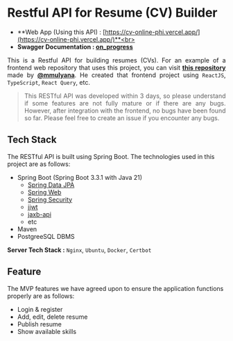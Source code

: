 # Restful API for Resume (CV) Builder 
- **Web App (Using this API) : [https://cv-online-phi.vercel.app/](https://cv-online-phi.vercel.app/)**<br>
- **Swagger Documentation : [on_progress](https://masih_proses/)**

<p align="justify"> This is a Restful API for building resumes (CVs). For an example of a frontend web repository that uses this project, you can visit  <a href="https://github.com/mmulyana/cv-online"><b>this repository</b></a> made by <a href="https://github.com/mmulyana"><b>@mmulyana</b></a>. He created that frontend project using <code>ReactJS</code>, <code>TypeScript</code>, <code>React Query</code>, etc.</p>

>  <p align="justify">This RESTful API was developed within 3 days, so please understand if some features are not fully mature or if there are any bugs. However, after integration with the frontend, no bugs have been found so far. Please feel free to create an issue if you encounter any bugs.</p>

## Tech Stack <a name="stack"></a>
The RESTful API is built using Spring Boot. The technologies used in this project are as follows:
- Spring Boot (Spring Boot 3.3.1 with Java 21)
    - <a href="https://github.com/spring-projects/spring-data-jpa">Spring Data JPA</a>
    - <a href="https://github.com/spring-projects/spring-boot">Spring Web</a>
    - <a href="https://github.com/spring-projects/spring-security">Spring Security</a>
    - <a href="https://github.com/jwtk/jjwt">jjwt</a>
    - <a href="https://github.com/jakartaee/jaxb-api">jaxb-api</a>
    - etc
- Maven
- PostgreeSQL DBMS

**Server Tech Stack :** `Nginx`, `Ubuntu`, `Docker`, `Certbot`


## Feature <a name="feature"></a>
The MVP features we have agreed upon to ensure the application functions properly are as follows:
- Login & register
- Add, edit, delete resume
- Publish resume
- Show available skills
